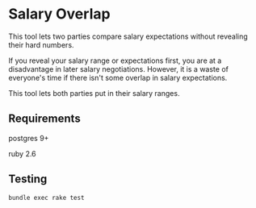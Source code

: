 # Salary Overlap

This tool lets two parties compare salary expectations without revealing their hard numbers.

If you reveal your salary range or expectations first, you are at a disadvantage in later salary negotiations. However, it is a waste of everyone's time if there isn't some overlap in salary expectations.

This tool lets both parties put in their salary ranges.

## Requirements

postgres 9+

ruby 2.6


## Testing

`bundle exec rake test` 

